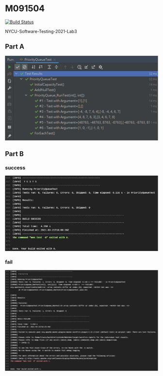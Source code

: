 # M091504

[![Build Status](https://travis-ci.com/Artis24106/M091504.svg?branch=main)](https://travis-ci.com/Artis24106/M091504)

NYCU-Software-Testing-2021-Lab3

## Part A

![](./assets/test.png)

## Part B

### success

![](./assets/success.png)

### fail

![](./assets/fail.png)